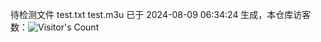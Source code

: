 待检测文件 test.txt test.m3u 已于 2024-08-09 06:34:24 生成，本仓库访客数：![Visitor's Count](https://profile-counter.glitch.me/pxiptv_TV/count.svg)
